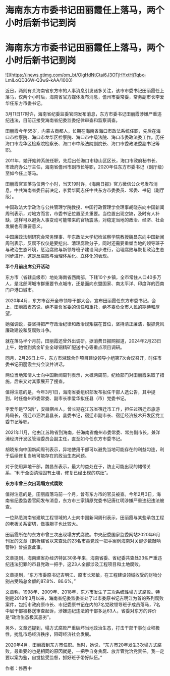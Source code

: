 # 海南东方市委书记田丽霞任上落马，两个小时后新书记到岗

# 海南东方市委书记田丽霞任上落马，两个小时后新书记到岗

![](https://inews.gtimg.com/om_bt/OlgHdNtCtai6J3OTjHYxtHjTqbx-
LmILoQD36W-Q3w9-kAA/1000)

近日，两则有关海南省东方市的人事消息引发诸多关注，该市市委书记田丽霞任上落马，仅两个小时后，海南省官方媒体发布消息，儋州市委常委，常务副市长李爱华任东方市委书记。

3月11日17时许，海南省纪委监委官网发布消息，东方市委书记田丽霞涉嫌严重违纪违法，目前正接受海南省纪委监委纪律审查和监察调查。

田丽霞今年55岁，内蒙古商都人，长期在海南省海口市政法系统任职，先后在海口市检察院、海口市龙华区检察院、海口市中级法院、海口市委政法委工作。历任海口市龙华区检察院检察长、海口市中级法院副院长、海口市委政法委副书记等职。

2011年，她开始跨系统任职，先后出任海口市琼山区区长，海口市政府秘书长、市政府办公厅主任，海南省儋州市副市长等职，2020年任东方市委书记（副厅级）至如今任上落马。

田丽霞官宣落马仅两个小时，当天19时许，《海南日报》官方微信公众号发布消息，中共海南省委日前决定，李爱华同志任中共东方市委委员、常委、书记（副厅级）。

中国政法大学政治与公共管理学院教授、中国行政管理学会理事胡晓东向中国新闻周刊表示，对地方而言，市委书记位置至关重要。当位置出现空缺，及时有人补缺，这样可以避免人事变动可能带来的官场震荡，对稳定当地的政治、经济、社会发展也有重要意义。

中国廉政法制研究会常务理事、华东政法大学纪检监察学院教授魏昌东向中国新闻周刊表示，反腐不仅仅是要挖出、清理腐败分子，同时还需要重塑当地的领导班子与政治生态环境，惩治腐败与新领导班子建设同步进行，治理腐败与恢复政治生态同步进行，这是反腐败与治理体系化、立体化的表现。

**半个月前出席公开活动**

东方市（省辖县级市）地处海南省西南部，下辖10个乡镇，全市常住人口40多万人，是北部湾城市群重要节点城市，还是面向东盟国家、南太平洋、印度洋的西南门户港口城市。

2020年4月，东方市召开全市领导干部大会，宣布田丽霞任东方市委书记。会上，田丽霞表态说，绝不辜负省委的信任和重托，绝不辜负全市人民的期待和厚望。

她强调说，要坚持把严守政治纪律和政治规矩摆在首位，坚持清正廉洁，狠抓党风廉政建设和反腐败斗争。

就在落马半个月前，田丽霞还曾外出调研。据消费日报网报道，2024年2月23日上午，她曾到紫金矿业全球铜精矿配送中心等重点项目调研。

同月，2月26日上午，东方市湘琼合作项目建设领导小组第7次会议召开，时任市委书记田丽霞主持会议并讲话。

两位当地知情人士向中国新闻周刊表示，大概两周前，纪检部门对田丽霞采取了措施，后来又对其家展开了搜查。

值得注意的是，今年3月1日，海南省委组织部发布拟任干部人选公告，其中提到，时任儋州市委常委、副市长李爱华拟任县（市）党委书记。

李爱华是“75后”，安徽宿州人，曾长期在江苏省宿迁市工作，担任过宿迁市旅游局局长，宿迁市泗洪县县长，县委书记，宿迁市副市长、宿迁经济技术开发区党工委书记等职。

2021年11月，他由江苏跨省到海南，任海南省儋州市委常委、常务副市长，兼洋浦经济开发区管理委员会副主任，直至如今任东方市委书记。

胡晓东向中国新闻周刊表示，异地使用干部可以避免当地可能存在的利益勾连，利于后续修复当地可能存在的政治生态问题。

对于使用异地干部，魏昌东表示，最大的益处在于，防止可能出现的裙带关系，“利于全面清理固有土壤，修复已经出现的病灶”。

**东方市曾三次出现塌方式腐败**

值得注意的是，田丽霞落马前一个月，曾有东方市的官员被查。今年2月3日，海南省纪委监委官网发布消息，东方市三家镇原党委书记唐红明涉嫌严重违纪违法被查。

一位熟悉海南省建筑工程领域的人士向中国新闻周刊表示，田丽霞与某些承包工程的老板关系密切，做事胆子也比较大。

田丽霞所在的东方市曾三次出现塌方式腐败。中央纪委国家监委网站2020年6月刊发的文章《剖析建省以来查处的23名市县党政一把手案例海南对关键少数敲响警钟》曾披露此事。

文章提到，海南建省办经济特区30多年来，海南省委、省纪委共查处23名严重违纪违法犯罪的市县党政一把手，这23人全部涉及工程项目和土地腐败。

文章提到，“东方市委原书记吉明江、原市长邓敏，在工程建设领域收受的财物分别占受贿总金额的87.8%、86.6%。”

文章称，1998年、2009年、2018年，东方市发生了三次系统性塌方式腐败。特别是2018年3月以来，海南省纪委监委查处了以市委原书记吉明江为首的系列腐败案件，包括市政府原市长、市纪委原书记在内的7名党政领导班子成员落马，7名中层干部被移送审查起诉，涉嫌违纪违法的干部多达63人，省委对东方的评价是“政治生态极其恶劣”。

另外，文章还提到，塌方式腐败严重破坏当地政治生态，打击干部干事创业积极性，扰乱市场经济秩序，阻碍经济社会发展。

2020年4月，田丽霞到东方市任职。当时，她说，“东方市20年发生3次塌方式腐败，最重要的也是相同的原因就是，一把手自身贪腐、放弃管党治党责任。我一定要以案为鉴，自觉接受监督，抓好班子带好队伍。”

作者：佟西中

